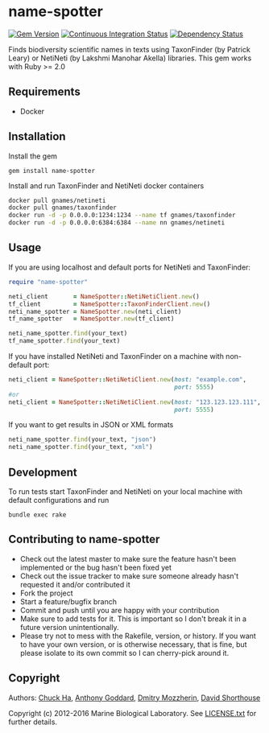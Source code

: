 name-spotter
============

[![Gem Version][1]][2]
[![Continuous Integration Status][3]][4]
[![Dependency Status][5]][6]


Finds biodiversity scientific names in texts using TaxonFinder
(by Patrick Leary) or NetiNeti (by Lakshmi Manohar Akella) libraries.
This gem works with Ruby >= 2.0

Requirements
------------

* Docker

Installation
------------

Install the gem

    gem install name-spotter

Install and run TaxonFinder and NetiNeti docker containers

```bash
docker pull gnames/netineti
docker pull gnames/taxonfinder
docker run -d -p 0.0.0.0:1234:1234 --name tf gnames/taxonfinder
docker run -d -p 0.0.0.0:6384:6384 --name nn gnames/netineti
```

Usage
-----

If you are using localhost and default ports for NetiNeti and TaxonFinder:

```ruby
require "name-spotter"

neti_client       = NameSpotter::NetiNetiClient.new()
tf_client         = NameSpotter::TaxonFinderClient.new()
neti_name_spotter = NameSpotter.new(neti_client)
tf_name_spotter   = NameSpotter.new(tf_client)

neti_name_spotter.find(your_text)
tf_name_spotter.find(your_text)
```

If you have installed NetiNeti and TaxonFinder on a machine
with non-default port:

```ruby
neti_client = NameSpotter::NetiNetiClient.new(host: "example.com",
                                              port: 5555)
#or
neti_client = NameSpotter::NetiNetiClient.new(host: "123.123.123.111",
                                              port: 5555)
```

If you want to get results in JSON or XML formats

```ruby
neti_name_spotter.find(your_text, "json")
neti_name_spotter.find(your_text, "xml")
```

Development
-----------

To run tests start TaxonFinder and NetiNeti on your local machine with
default configurations and run

```
bundle exec rake
```



Contributing to name-spotter
----------------------------

* Check out the latest master to make sure the feature hasn't been implemented
or the bug hasn't been fixed yet
* Check out the issue tracker to make sure someone already hasn't requested
it and/or contributed it
* Fork the project
* Start a feature/bugfix branch
* Commit and push until you are happy with your contribution
* Make sure to add tests for it. This is important so I don't break it in a
future version unintentionally.
* Please try not to mess with the Rakefile, version, or history. If you want
to have your own version, or is otherwise necessary, that is fine, but please
isolate to its own commit so I can cherry-pick around it.

Copyright
---------

Authors: [Chuck Ha][7], [Anthony Goddard][8], [Dmitry Mozzherin][9],
[David Shorthouse][10]

Copyright (c) 2012-2016 Marine Biological Laboratory. See [LICENSE.txt][11] for
further details.

[1]: https://badge.fury.io/rb/name-spotter.svg
[2]: http://badge.fury.io/rb/name-spotter
[3]: https://secure.travis-ci.org/GlobalNamesArchitecture/name-spotter.svg
[4]: http://travis-ci.org/GlobalNamesArchitecture/name-spotter
[5]: https://gemnasium.com/GlobalNamesArchitecture/name-spotter.svg
[6]: https://gemnasium.com/GlobalNamesArchitecture/name-spotter
[7]: https://github.com/ChuckHa
[8]: https://github.com/agoddard
[9]: https://github.com/dimus
[10]: https://github.com/dshorthouse
[11]: https://raw.githubusercontent.com/GlobalNamesArchitecture/name-spotter/master/LICENSE.txt
